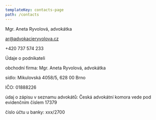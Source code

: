 ```yaml
---
templateKey: contacts-page
path: /contacts
---
```

Mgr. Aneta Ryvolová, advokátka

ar@advokacieryvolova.cz

+420 737 574 233



Údaje o podnikateli

obchodní firma: Mgr. Aneta Ryvolová, advokátka

sídlo: Mikulovská 4058/5, 628 00 Brno

IČO: 01888226

údaj o zápisu v seznamu advokátů: Česká advokátní komora vede pod evidenčním číslem 17379

číslo účtu u banky: xxx/2700
